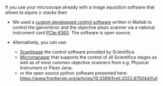 
If you use your microscope already with a image aquisition software that allows to aquire z-stacks then 


* We used a [custom developped control software](https://github.com/LaboJeanPerrin/Lightsheet) written in Matlab to control the galvomirror and the objective piezo scanner via a national instrument card [PCIe-6363](https://www.ni.com/fr-fr/support/model.pcie-6363.html). The software is open source. 

* Alternatively, you can use:
    *  [ScanImage](https://www.scientifica.uk.com/products/vidrio-technologies-scanimage) the control software provided by Scientifica   
    *  [Micromanager](https://micro-manager.org/) that supports the control of all Scientifica stages as well as of most commen objective scanners from e.g. Physical Instrument or Piezo Jena.
    *  or the open source python software presented here: https://www.frontiersin.org/articles/10.3389/fcell.2022.875044/full
